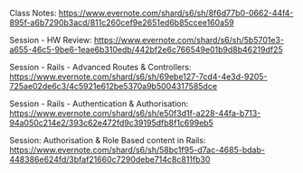 Class Notes:
https://www.evernote.com/shard/s6/sh/8f6d77b0-0662-44f4-895f-a6b7290b3acd/811c260cef9e2651ed6b85ccee160a59

Session - HW Review:
https://www.evernote.com/shard/s6/sh/5b5701e3-a655-46c5-9be6-1eae6b310edb/442bf2e6c766549e01b9d8b46219df25


Session - Rails - Advanced Routes & Controllers:
https://www.evernote.com/shard/s6/sh/69ebe127-7cd4-4e3d-9205-725ae02de6c3/4c5921e612be5370a9b5004317585dce


Session - Rails - Authentication & Authorisation:
https://www.evernote.com/shard/s6/sh/e50f3d1f-a228-44fa-b713-94a050c214e2/393c62e472fd9c39195dfb8f1c699eb5


Session: Authorisation & Role Based content in Rails:
https://www.evernote.com/shard/s6/sh/58bc1f95-d7ac-4685-bdab-448386e624fd/3bfaf21660c7290debe714c8c811fb30